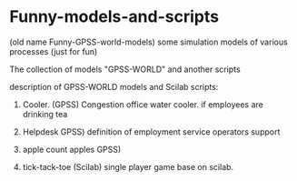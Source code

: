 Funny-models-and-scripts
=================================

(old name Funny-GPSS-world-models)
some simulation models of various processes (just for fun)

The collection of models "GPSS-WORLD" and another scripts

description of GPSS-WORLD models and Scilab scripts:

1. Cooler. (GPSS)
Congestion office water cooler. if employees are drinking tea

2. Helpdesk GPSS)
definition of employment service operators support

3. apple
count apples GPSS)

4. tick-tack-toe (Scilab)
single player game base on scilab.
